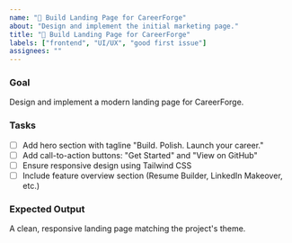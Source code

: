 ```yaml
---
name: "🎨 Build Landing Page for CareerForge"
about: "Design and implement the initial marketing page."
title: "🎨 Build Landing Page for CareerForge"
labels: ["frontend", "UI/UX", "good first issue"]
assignees: ""
---
```


### Goal
Design and implement a modern landing page for CareerForge.

### Tasks
- [ ] Add hero section with tagline "Build. Polish. Launch your career."
- [ ] Add call-to-action buttons: "Get Started" and "View on GitHub"
- [ ] Ensure responsive design using Tailwind CSS
- [ ] Include feature overview section (Resume Builder, LinkedIn Makeover, etc.)

### Expected Output
A clean, responsive landing page matching the project's theme.
